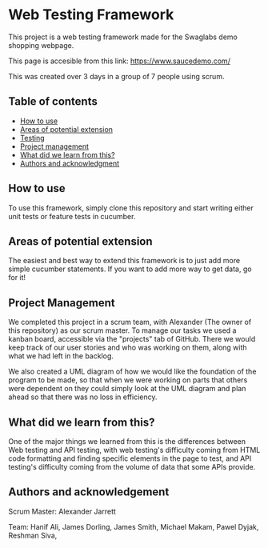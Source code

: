 # Web Testing Framework
This project is a web testing framework made for the Swaglabs demo shopping webpage.

This page is accesible from this link: https://www.saucedemo.com/

This was created over 3 days in a group of 7 people using scrum.

## Table of contents
* [How to use](#how-to-use)
* [Areas of potential extension](#areas-of-potential-extension)
* [Testing](#testing)
* [Project management](#project-management)
* [What did we learn from this?](#what-did-we-learn-from-this)
* [Authors and acknowledgment](#authors-and-acknowledgement)

## How to use
To use this framework, simply clone this repository and start writing either unit tests or feature tests
in cucumber.

## Areas of potential extension
The easiest and best way to extend this framework is to just add more simple cucumber statements. If you want to
add more way to get data, go for it!

## Project Management
We completed this project in a scrum team, with Alexander (The owner of this repository) as our scrum master.
To manage our tasks we used a kanban board, accessible via the "projects" tab of GitHub. There we would keep track 
of our user stories and who was working on them, along with what we had left in the backlog.

We also created a UML diagram of how we would like the foundation of the program to be made, so that when we were
working on parts that others were dependent on they could simply look at the UML diagram and plan ahead so that
there was no loss in efficiency.

## What did we learn from this?
One of the major things we learned from this is the differences between Web testing and API testing, with web testing's
difficulty coming from HTML code formatting and finding specific elements in the page to test, and API testing's
difficulty coming from the volume of data that some APIs provide.

## Authors and acknowledgement
Scrum Master: 
Alexander Jarrett

Team:
Hanif Ali,
James Dorling,
James Smith,
Michael Makam,
Pawel Dyjak,
Reshman Siva,